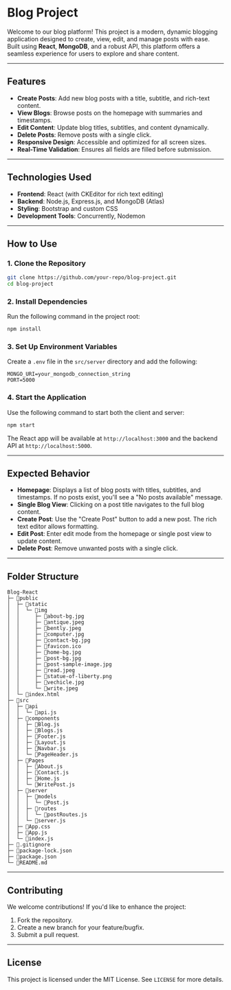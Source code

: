 # **Blog Project**

Welcome to our blog platform! This project is a modern, dynamic blogging application designed to create, view, edit, and manage posts with ease. Built using **React**, **MongoDB**, and a robust API, this platform offers a seamless experience for users to explore and share content.

------

## **Features**

- **Create Posts**: Add new blog posts with a title, subtitle, and rich-text content.
- **View Blogs**: Browse posts on the homepage with summaries and timestamps.
- **Edit Content**: Update blog titles, subtitles, and content dynamically.
- **Delete Posts**: Remove posts with a single click.
- **Responsive Design**: Accessible and optimized for all screen sizes.
- **Real-Time Validation**: Ensures all fields are filled before submission.

------

## **Technologies Used**

- **Frontend**: React (with CKEditor for rich text editing)
- **Backend**: Node.js, Express.js, and MongoDB (Atlas)
- **Styling**: Bootstrap and custom CSS
- **Development Tools**: Concurrently, Nodemon

***

## **How to Use**

### **1. Clone the Repository**

```bash
git clone https://github.com/your-repo/blog-project.git
cd blog-project
```

### **2. Install Dependencies**

Run the following command in the project root:

```bash
npm install 
```

### **3. Set Up Environment Variables**

Create a `.env` file in the `src/server` directory and add the following:

```env
MONGO_URI=your_mongodb_connection_string
PORT=5000
```

### **4. Start the Application**

Use the following command to start both the client and server:

```bash
npm start
```

The React app will be available at `http://localhost:3000` and the backend API at `http://localhost:5000`.

------

## **Expected Behavior**

- **Homepage**: Displays a list of blog posts with titles, subtitles, and timestamps. If no posts exist, you'll see a "No posts available" message.
- **Single Blog View**: Clicking on a post title navigates to the full blog content.
- **Create Post**: Use the "Create Post" button to add a new post. The rich text editor allows formatting.
- **Edit Post**: Enter edit mode from the homepage or single post view to update content.
- **Delete Post**: Remove unwanted posts with a single click.

------

## **Folder Structure**

```
Blog-React
├─ 📁public
│  ├─ 📁static
│  │  └─ 📁img
│  │     ├─ 📄about-bg.jpg
│  │     ├─ 📄antique.jpeg
│  │     ├─ 📄bently.jpeg
│  │     ├─ 📄computer.jpg
│  │     ├─ 📄contact-bg.jpg
│  │     ├─ 📄favicon.ico
│  │     ├─ 📄home-bg.jpg
│  │     ├─ 📄post-bg.jpg
│  │     ├─ 📄post-sample-image.jpg
│  │     ├─ 📄read.jpeg
│  │     ├─ 📄statue-of-liberty.png
│  │     ├─ 📄vechicle.jpg
│  │     └─ 📄write.jpeg
│  └─ 📄index.html
├─ 📁src
│  ├─ 📁api
│  │  └─ 📄api.js
│  ├─ 📁components
│  │  ├─ 📄Blog.js
│  │  ├─ 📄Blogs.js
│  │  ├─ 📄Footer.js
│  │  ├─ 📄Layout.js
│  │  ├─ 📄Navbar.js
│  │  └─ 📄PageHeader.js
│  ├─ 📁Pages
│  │  ├─ 📄About.js
│  │  ├─ 📄Contact.js
│  │  ├─ 📄Home.js
│  │  └─ 📄WritePost.js
│  ├─ 📁server
│  │  ├─ 📁models
│  │  │  └─ 📄Post.js
│  │  ├─ 📁routes
│  │  │  └─ 📄postRoutes.js
│  │  └─ 📄server.js
│  ├─ 📄App.css
│  ├─ 📄App.js
│  └─ 📄index.js
├─ 📄.gitignore
├─ 📄package-lock.json
├─ 📄package.json
└─ 📄README.md
```

------

## **Contributing**

We welcome contributions! If you'd like to enhance the project:

1. Fork the repository.
2. Create a new branch for your feature/bugfix.
3. Submit a pull request.

------

## **License**

This project is licensed under the MIT License. See `LICENSE` for more details.